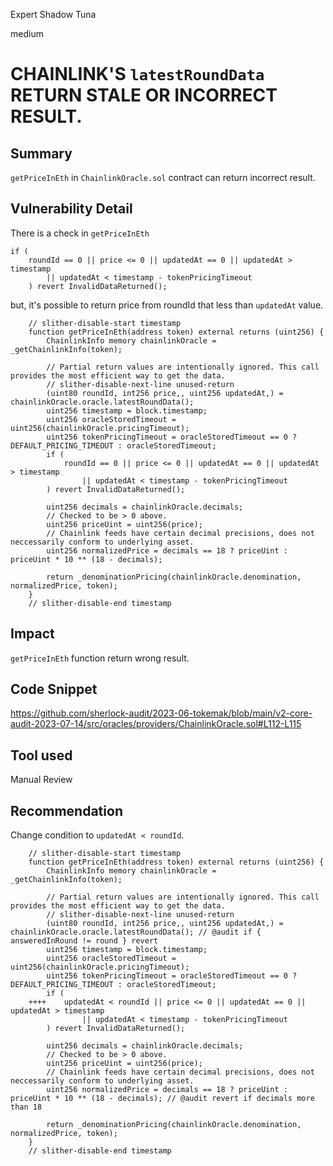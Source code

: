 Expert Shadow Tuna

medium

# CHAINLINK'S `latestRoundData` RETURN STALE OR INCORRECT RESULT.
## Summary
`getPriceInEth` in `ChainlinkOracle.sol` contract can return incorrect result.

## Vulnerability Detail
There is a check in `getPriceInEth`
```solidity
if (
    roundId == 0 || price <= 0 || updatedAt == 0 || updatedAt > timestamp
        || updatedAt < timestamp - tokenPricingTimeout
    ) revert InvalidDataReturned();
```
but, it's possible to return price from roundId that less than `updatedAt` value.

```solidity
    // slither-disable-start timestamp
    function getPriceInEth(address token) external returns (uint256) {
        ChainlinkInfo memory chainlinkOracle = _getChainlinkInfo(token);

        // Partial return values are intentionally ignored. This call provides the most efficient way to get the data.
        // slither-disable-next-line unused-return
        (uint80 roundId, int256 price,, uint256 updatedAt,) = chainlinkOracle.oracle.latestRoundData();
        uint256 timestamp = block.timestamp;
        uint256 oracleStoredTimeout = uint256(chainlinkOracle.pricingTimeout);
        uint256 tokenPricingTimeout = oracleStoredTimeout == 0 ? DEFAULT_PRICING_TIMEOUT : oracleStoredTimeout;
        if (
            roundId == 0 || price <= 0 || updatedAt == 0 || updatedAt > timestamp
                || updatedAt < timestamp - tokenPricingTimeout
        ) revert InvalidDataReturned();

        uint256 decimals = chainlinkOracle.decimals;
        // Checked to be > 0 above.
        uint256 priceUint = uint256(price);
        // Chainlink feeds have certain decimal precisions, does not neccessarily conform to underlying asset.
        uint256 normalizedPrice = decimals == 18 ? priceUint : priceUint * 10 ** (18 - decimals);

        return _denominationPricing(chainlinkOracle.denomination, normalizedPrice, token);
    }
    // slither-disable-end timestamp
```

## Impact
`getPriceInEth` function return wrong result.
## Code Snippet
https://github.com/sherlock-audit/2023-06-tokemak/blob/main/v2-core-audit-2023-07-14/src/oracles/providers/ChainlinkOracle.sol#L112-L115

## Tool used

Manual Review

## Recommendation
Change condition to `updatedAt < roundId`.

```solidity
    // slither-disable-start timestamp
    function getPriceInEth(address token) external returns (uint256) {
        ChainlinkInfo memory chainlinkOracle = _getChainlinkInfo(token);

        // Partial return values are intentionally ignored. This call provides the most efficient way to get the data.
        // slither-disable-next-line unused-return
        (uint80 roundId, int256 price,, uint256 updatedAt,) = chainlinkOracle.oracle.latestRoundData(); // @audit if { answeredInRound != round } revert
        uint256 timestamp = block.timestamp;
        uint256 oracleStoredTimeout = uint256(chainlinkOracle.pricingTimeout);
        uint256 tokenPricingTimeout = oracleStoredTimeout == 0 ? DEFAULT_PRICING_TIMEOUT : oracleStoredTimeout;
        if (
    ++++    updatedAt < roundId || price <= 0 || updatedAt == 0 || updatedAt > timestamp
                || updatedAt < timestamp - tokenPricingTimeout
        ) revert InvalidDataReturned();

        uint256 decimals = chainlinkOracle.decimals;
        // Checked to be > 0 above.
        uint256 priceUint = uint256(price);
        // Chainlink feeds have certain decimal precisions, does not neccessarily conform to underlying asset.
        uint256 normalizedPrice = decimals == 18 ? priceUint : priceUint * 10 ** (18 - decimals); // @audit revert if decimals more than 18

        return _denominationPricing(chainlinkOracle.denomination, normalizedPrice, token);
    }
    // slither-disable-end timestamp
```